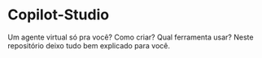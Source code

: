 # Copilot-Studio
Um agente virtual só pra você? Como criar? Qual ferramenta usar? Neste repositório deixo tudo bem explicado para você.
